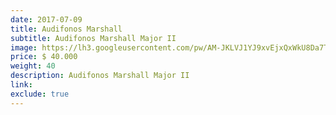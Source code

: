 ```yaml
---
date: 2017-07-09
title: Audifonos Marshall
subtitle: Audifonos Marshall Major II
image: https://lh3.googleusercontent.com/pw/AM-JKLVJ1YJ9xvEjxQxWkU8Da7T3xc1cgVUyA4YocZqZY3COf4gP7a4Kaznx1oPCDY6KgeEIsD9HmZE8xT0QjTgfG5BB_AKQ3a0QPx7-7Ncdm735S8D97HaRkhcRYsJw36BGSmy91MiVI7Spg3__XIc2OpeHow=w828-h621-no?authuser=0
price: $ 40.000
weight: 40
description: Audifonos Marshall Major II
link: 
exclude: true
---
```

